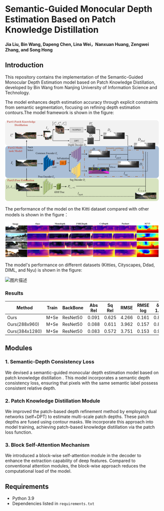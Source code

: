 # **Semantic-Guided Monocular Depth Estimation Based on Patch Knowledge Distillation**

#### Jia Liu, Bin Wang, Dapeng Chen, Lina Wei，Nanxuan Huang, Zengwei Zhang, and Song Hong

## Introduction
This repository contains the implementation of the Semantic-Guided Monocular Depth Estimation model based on Patch Knowledge Distillation, developed by Bin Wang from Nanjing University of Information Science and Technology.

The model enhances depth estimation accuracy through explicit constraints from semantic segmentation, focusing on refining depth estimation contours.The model framework is shown in the figure:

<img src="./asserts/OverallFramework.jpg" alt="图片描述" width="700">

The performance of the model on the Kitti dataset compared with other models is shown in the figure：

<img src="./asserts/test1.jpg" alt="图片描述" width="700">

The model's performance on different datasets (Kitties, Cityscapes, Ddad, DIML, and Nyu) is shown in the figure:

<img src="./asserts/test2.jpg" alt="图片描述" width="700">

### Results

| Method | Train | BackBone | Abs Rel | Sq Rel | RMSE | RMSE log |δ < 1.25 | δ² < 1.25 | δ³ < 1.25 | 
|--------|---------|---------|---------|---------|---------|---------|---------|---------|---------|
| Ours | M+Se |ResNet50|0.091|0.625|4.266|0.161|0.894|0.964|0.986|
| Ours(288x960) | M+Se|ResNet50|0.088|0.611|3.962|0.157|0.897|0.968|0.986 |
| Ours(384x1280) |M+Se|ResNet50|0.083|0.572|3.751|0.153|0.901|0.970|0.988|

## Modules

### 1. Semantic-Depth Consistency Loss
We devised a semantic-guided monocular depth estimation model based on patch knowledge distillation . This model incorporates a semantic depth consistency loss, ensuring that pixels with the same semantic label possess consistent relative depth.

### 2. Patch Knowledge Distillation Module
We improved the patch-based depth refinement method by employing dual networks (self+DPT) to estimate multi-scale patch depths. These patch depths are fused using contour masks. We incorporate this approach into model training, achieving patch-based knowledge distillation via the patch loss function.

### 3. Block Self-Attention Mechanism
We introduced a block-wise self-attention module in the decoder to enhance the extraction capability of deep features. Compared to conventional attention modules, the block-wise approach reduces the computational load of the model.

## Requirements
- Python 3.9
- Dependencies listed in `requirements.txt`


